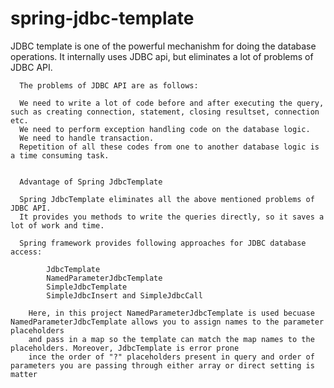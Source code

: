 # spring-jdbc-template

JDBC template is one of the powerful mechanishm for doing the database operations.
It internally uses JDBC api, but eliminates a lot of problems of JDBC API.

      The problems of JDBC API are as follows:

      We need to write a lot of code before and after executing the query, such as creating connection, statement, closing resultset, connection etc.
      We need to perform exception handling code on the database logic.
      We need to handle transaction.
      Repetition of all these codes from one to another database logic is a time consuming task.
      
      
      Advantage of Spring JdbcTemplate

      Spring JdbcTemplate eliminates all the above mentioned problems of JDBC API.
      It provides you methods to write the queries directly, so it saves a lot of work and time.
      
      Spring framework provides following approaches for JDBC database access:

            JdbcTemplate
            NamedParameterJdbcTemplate
            SimpleJdbcTemplate
            SimpleJdbcInsert and SimpleJdbcCall
            
        Here, in this project NamedParameterJdbcTemplate is used becuase NamedParameterJdbcTemplate allows you to assign names to the parameter placeholders 
        and pass in a map so the template can match the map names to the placeholders. Moreover, JdbcTemplate is error prone
        ince the order of "?" placeholders present in query and order of parameters you are passing through either array or direct setting is matter
        
       
